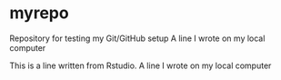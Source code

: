 # myrepo
Repository for testing my Git/GitHub setup
A line I wrote on my local computer   

This is a line written from Rstudio.
A line I wrote on my local computer  
